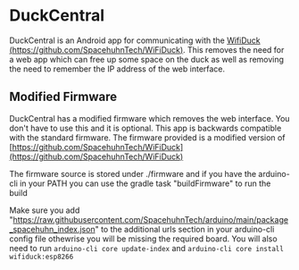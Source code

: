 # DuckCentral

DuckCentral is an Android app for communicating with the [WifiDuck (https://github.com/SpacehuhnTech/WiFiDuck)](https://github.com/SpacehuhnTech/WiFiDuck). This removes the need for a web app which can free up some space
on the duck as well as removing the need to remember the IP address of the web interface.

## Modified Firmware

DuckCentral has a modified firmware which removes the web interface. You don't have to use this and it is optional.
This app is backwards compatible with the standard firmware. The firmware provided is a modified version of
[https://github.com/SpacehuhnTech/WiFiDuck](https://github.com/SpacehuhnTech/WiFiDuck)

The firmware source is stored under ./firmware and if you have the arduino-cli in your PATH you can use the
gradle task "buildFirmware" to run the build

Make sure you add "https://raw.githubusercontent.com/SpacehuhnTech/arduino/main/package_spacehuhn_index.json" to the additional
urls section in your arduino-cli config file othewrise you will be missing the required board. You will also need to run
`arduino-cli core update-index` and `arduino-cli core install wifiduck:esp8266`
